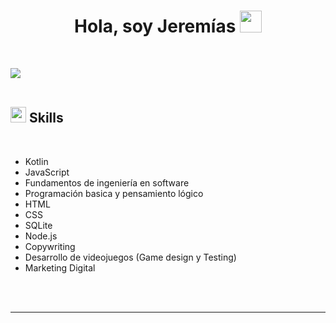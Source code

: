 <h1 align="center"><b>Hola, soy Jeremías </b><img src="https://media.giphy.com/media/hvRJCLFzcasrR4ia7z/giphy.gif" width="35"></h1>
<!--  -->


<br>

<img src="https://user-images.githubusercontent.com/73097560/115834477-dbab4500-a447-11eb-908a-139a6edaec5c.gif"><br><br>

## <img src="https://media2.giphy.com/media/QssGEmpkyEOhBCb7e1/giphy.gif?cid=ecf05e47a0n3gi1bfqntqmob8g9aid1oyj2wr3ds3mg700bl&rid=giphy.gif" width ="25"><b> Skills</b>
<br>

<p align="center">

- Kotlin
- JavaScript
- Fundamentos de ingeniería en software
- Programación basica y pensamiento lógico
- HTML
- CSS
- SQLite
- Node.js 
- Copywriting
- Desarrollo de videojuegos (Game design y Testing)
- Marketing Digital

<br><br>  

</p>

-----

<br>


